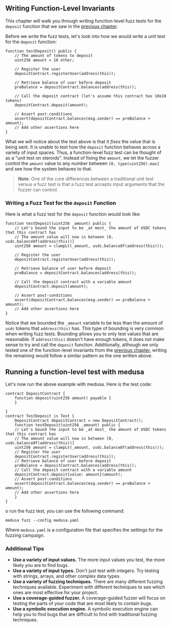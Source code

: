 ## Writing Function-Level Invariants


This chapter will walk you through writing function-level fuzz tests for the `deposit` function that we saw in the [previous chapter](./invariants.md#function-level-invariants).


Before we write the fuzz tests, let's look into how we would write a unit test for the `deposit` function:


```solidity
function testDeposit() public {
    // The amount of tokens to deposit
    uint256 amount = 10 ether;
    
    // Register the user
    depositContract.registerUser(address(this));
    
    // Retrieve balance of user before deposit
    preBalance = depositContract.balances(address(this));
    
    // Call the deposit contract (let's assume this contract has 10e18 tokens)
    depositContract.deposit(amount);
    
    // Assert post-conditions
    assert(depositContract.balances(msg.sender) == preBalance + amount);
    // Add other assertions here
}
```

What we will notice about the test above is that it _fixes_ the value that is being sent. It is unable to test how the `deposit` function behaves across a variety of input spaces. Thus, a function-level fuzz test can be thought of as a "unit test on steroids". Instead of fixing the `amount`, we let the fuzzer control the `amount` value to any number between `[0, type(uint256).max]` and see how the system behaves to that.

> **Note**: One of the core differences between a traditional unit test versus a fuzz test is that a fuzz test accepts input arguments that the fuzzer can control.

### Writing a Fuzz Test for the `deposit` Function

Here is what a fuzz test for the `deposit` function would look like:

```solidity
function testDeposit(uint256 _amount) public {
    // Let's bound the input to be _at most_ the amount of USDC tokens that this contract has
    // The amount value will now in between [0, usdc.balanceOf(address(this))]
    uint256 amount = clampLt(_amount, usdc.balanceOf(address(this)));
    
    // Register the user
    depositContract.registerUser(address(this));
    
    // Retrieve balance of user before deposit
    preBalance = depositContract.balances(address(this));
    
    // Call the deposit contract with a variable amount
    depositContract.deposit(amount);
    
    // Assert post-conditions
    assert(depositContract.balances(msg.sender) == preBalance + amount);
    // Add other assertions here
}
```

Notice that we bounded the `_amount` variable to be less than the amount of `usdc` tokens that `address(this)` has. This type of bounding is very common when writing fuzz tests. Bounding allows you to only test values that are reasonable. If `address(this)` doesn't have enough tokens, it does not make sense to try and call the `deposit` function. Additionally, although we only tested one of the function-level invariants from the [previous chapter](./invariants.md), writing the remaining would follow a similar pattern as the one written above.

## Running a function-level test with medusa

Let's now run the above example with medusa. Here is the test code:

```solidity
contract DepositContract {
    function deposit(uint256 amount) payable {
    }

}
contract TestDeposit is Test {
    DepositContract depositContract = new DepositContract();
    function testDeposit(uint256 _amount) public {
    // Let's bound the input to be _at most_ the amount of USDC tokens that this contract has
    // The amount value will now in between [0, usdc.balanceOf(address(this))]
    uint256 amount = clampLt(_amount, usdc.balanceOf(address(this)));
    // Register the user
    depositContract.registerUser(address(this));
    // Retrieve balance of user before deposit
    preBalance = depositContract.balances(address(this));
    // Call the deposit contract with a variable amount
    depositContract.deposit{value: amount}(amount);
    // Assert post-conditions
    assert(depositContract.balances(msg.sender) == preBalance + amount);
    // Add other assertions here
    }
}
```
o run the fuzz test, you can use the following command:

```
medusa fuzz --config medusa.yaml
```

Where `medusa.yaml` is a configuration file that specifies the settings for the fuzzing campaign.

### Additional Tips

- **Use a variety of input values.** The more input values you test, the more likely you are to find bugs.
- **Use a variety of input types.** Don't just test with integers. Try testing with strings, arrays, and other complex data types.
- **Use a variety of fuzzing techniques.** There are many different fuzzing techniques available. Experiment with different techniques to see which ones are most effective for your project.
- **Use a coverage-guided fuzzer.** A coverage-guided fuzzer will focus on testing the parts of your code that are most likely to contain bugs.
- **Use a symbolic execution engine.** A symbolic execution engine can help you to find bugs that are difficult to find with traditional fuzzing techniques.






